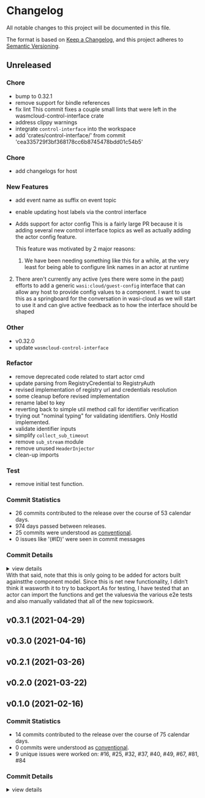 # Changelog

All notable changes to this project will be documented in this file.

The format is based on [Keep a Changelog](https://keepachangelog.com/en/1.0.0/),
and this project adheres to [Semantic Versioning](https://semver.org/spec/v2.0.0.html).

## Unreleased

<csr-id-39d4de57e25af8cb4686d53410037c1cc93027ba/>
<csr-id-5301084bde0db0c65811aa30c48de2a63e091fcf/>
<csr-id-f43d88283ddc17ed81b1f95bf64b5985bda70fd3/>
<csr-id-723ae50ea0eff41875f65622ba72cf2c4f53489f/>
<csr-id-18791e7666b4de2526628e2a973c47b7f51d9481/>
<csr-id-84fc7a928697c8fc9c6a03e94ed2053783577a4f/>
<csr-id-a61723a12a298f10e28eb7464a2bb623b5cfe244/>
<csr-id-17db669d79e242144eeffbd8d2ac2b1ae9edeb35/>
<csr-id-7de31820034c4b70ab6edc772713e64aafe294a9/>
<csr-id-65d2e28d54929b8f4d0b39077ee82ddad2387c8e/>
<csr-id-57d014fb7fe11542d2e64068ba86e42a19f64f98/>
<csr-id-4e9bae34fe95ecaffbc81fd452bf29746b4e5856/>
<csr-id-bdb72eed8778a5d8c59d0b8939f147c374cb671f/>
<csr-id-d3e6269dc1441b21d4c06d7620e9e7c6d839e211/>
<csr-id-413410bad26d148aeda28b6403add7842570efac/>
<csr-id-f8846e022a49d4c9158250af1ab9ae6661bceaf0/>
<csr-id-79a8f1b03a63a4b5a5295cdf86ef69780bade052/>
<csr-id-b604a8c7a5f1c9d3b417a178d68d90104d817b3a/>
<csr-id-98a59529e451214d61acdffe4703552a5f4a231a/>
<csr-id-f8c2d51f1b049e2035ea0d5df096a129482da7e4/>
<csr-id-ae3c37c61b20c38abbf8e09b37c546dd1db4db42/>

### Chore

 - <csr-id-39d4de57e25af8cb4686d53410037c1cc93027ba/> bump to 0.32.1
 - <csr-id-5301084bde0db0c65811aa30c48de2a63e091fcf/> remove support for bindle references
 - <csr-id-f43d88283ddc17ed81b1f95bf64b5985bda70fd3/> fix lint
   This commit fixes a couple small lints that were left in the
   wasmcloud-control-interface crate
 - <csr-id-723ae50ea0eff41875f65622ba72cf2c4f53489f/> address clippy warnings
 - <csr-id-18791e7666b4de2526628e2a973c47b7f51d9481/> integrate `control-interface` into the workspace
 - <csr-id-84fc7a928697c8fc9c6a03e94ed2053783577a4f/> add 'crates/control-interface/' from commit 'cea335729f3bf368178cc6b8745478bdd01c54b5'

### Chore

 - <csr-id-859b0baeff818a1af7e1824cbb80510669bdc976/> add changelogs for host

### New Features

 - <csr-id-6994a2202f856da93d0fe50e40c8e72dd3b7d9e6/> add event name as suffix on event topic
 - <csr-id-85cb573d29c75eae4fdaca14be808131383ca3cd/> enable updating host labels via the control interface
 - <csr-id-1a048a71320dbbf58f331e7e958f4b1cd5ed4537/> Adds support for actor config
   This is a fairly large PR because it is adding several new control interface
   topics as well as actually adding the actor config feature.
   
   This feature was motivated by 2 major reasons:
   
   1. We have been needing something like this for a while, at the very least for
   being able to configure link names in an actor at runtime
2. There aren't currently any active (yes there were some in the past) efforts
      to add a generic `wasi:cloud/guest-config` interface that can allow any host
      to provide config values to a component. I want to use this as a springboard
      for the conversation in wasi-cloud as we will start to use it and can give
      active feedback as to how the interface should be shaped

### Other

 - <csr-id-a61723a12a298f10e28eb7464a2bb623b5cfe244/> v0.32.0
 - <csr-id-17db669d79e242144eeffbd8d2ac2b1ae9edeb35/> update `wasmcloud-control-interface`

### Refactor

 - <csr-id-7de31820034c4b70ab6edc772713e64aafe294a9/> remove deprecated code related to start actor cmd
 - <csr-id-65d2e28d54929b8f4d0b39077ee82ddad2387c8e/> update parsing from RegistryCredential to RegistryAuth
 - <csr-id-57d014fb7fe11542d2e64068ba86e42a19f64f98/> revised implementation of registry url and credentials resolution
 - <csr-id-4e9bae34fe95ecaffbc81fd452bf29746b4e5856/> some cleanup before revised implementation
 - <csr-id-bdb72eed8778a5d8c59d0b8939f147c374cb671f/> rename label to key
 - <csr-id-d3e6269dc1441b21d4c06d7620e9e7c6d839e211/> reverting back to simple util method call for identifier verification
 - <csr-id-413410bad26d148aeda28b6403add7842570efac/> trying out "nominal typing" for validating identifiers. Only HostId implemented.
 - <csr-id-f8846e022a49d4c9158250af1ab9ae6661bceaf0/> validate identifier inputs
 - <csr-id-79a8f1b03a63a4b5a5295cdf86ef69780bade052/> simplify `collect_sub_timeout`
 - <csr-id-b604a8c7a5f1c9d3b417a178d68d90104d817b3a/> remove `sub_stream` module
 - <csr-id-98a59529e451214d61acdffe4703552a5f4a231a/> remove unused `HeaderInjector`
 - <csr-id-f8c2d51f1b049e2035ea0d5df096a129482da7e4/> clean-up imports

### Test

 - <csr-id-ae3c37c61b20c38abbf8e09b37c546dd1db4db42/> remove initial test function.

### Commit Statistics

<csr-read-only-do-not-edit/>

 - 26 commits contributed to the release over the course of 53 calendar days.
 - 974 days passed between releases.
 - 25 commits were understood as [conventional](https://www.conventionalcommits.org).
 - 0 issues like '(#ID)' were seen in commit messages

### Commit Details

<csr-read-only-do-not-edit/>

<details><summary>view details</summary>

 * **Uncategorized**
    - Add changelogs for host (859b0ba)
    - Bump to 0.32.1 (39d4de5)
    - Remove deprecated code related to start actor cmd (7de3182)
    - Update parsing from RegistryCredential to RegistryAuth (65d2e28)
    - Revised implementation of registry url and credentials resolution (57d014f)
    - Some cleanup before revised implementation (4e9bae3)
    - Add event name as suffix on event topic (6994a22)
    - Rename label to key (bdb72ee)
    - Enable updating host labels via the control interface (85cb573)
    - Adds support for actor config (1a048a7)
    - V0.32.0 (a61723a)
    - Update `wasmcloud-control-interface` (17db669)
    - Reverting back to simple util method call for identifier verification (d3e6269)
    - Remove initial test function. (ae3c37c)
    - Trying out "nominal typing" for validating identifiers. Only HostId implemented. (413410b)
    - Validate identifier inputs (f8846e0)
    - Remove support for bindle references (5301084)
    - Fix lint (f43d882)
    - Simplify `collect_sub_timeout` (79a8f1b)
    - Remove `sub_stream` module (b604a8c)
    - Address clippy warnings (723ae50)
    - Remove unused `HeaderInjector` (98a5952)
    - Clean-up imports (f8c2d51)
    - Merge pull request #927 from rvolosatovs/merge/control-interface (5d40fcb)
    - Integrate `control-interface` into the workspace (18791e7)
    - Add 'crates/control-interface/' from commit 'cea335729f3bf368178cc6b8745478bdd01c54b5' (84fc7a9)
</details>

<csr-unknown>
With that said, note that this is only going to be added for actors built againstthe component model. Since this is net new functionality, I didn’t think it wasworth it to try to backport.As for testing, I have tested that an actor can import the functions and get the valuesvia the various e2e tests and also manually validated that all of the new topicswork.<csr-unknown/>

## v0.3.1 (2021-04-29)

## v0.3.0 (2021-04-16)

## v0.2.1 (2021-03-26)

## v0.2.0 (2021-03-22)

## v0.1.0 (2021-02-16)

### Commit Statistics

<csr-read-only-do-not-edit/>

 - 14 commits contributed to the release over the course of 75 calendar days.
 - 0 commits were understood as [conventional](https://www.conventionalcommits.org).
 - 9 unique issues were worked on: #16, #25, #32, #37, #40, #49, #67, #81, #84

### Commit Details

<csr-read-only-do-not-edit/>

<details><summary>view details</summary>

 * **#16**
    - Safety/WIP checkin. Partially done implementing control interface (308bbe4)
 * **#25**
    - Implementation of the scheduling auction client and host functionality (617555f)
 * **#32**
    - Initial implementation of actor update functionality (2390d79)
 * **#37**
    - Adding support for RPC invocations over control interface (f411d06)
 * **#40**
    - Fixing topic prefixes (e968243)
 * **#49**
    - Convert lattice cache (networked and offline) into use of capability provider (6b47d05)
 * **#67**
    - Control interface start actor and provider now acknowledge prior to downloading OCI bytes (e6c228e)
 * **#81**
    - Remove git dependencies (3d3bd2d)
 * **#84**
    - Updated crate READMEs, additional build/release actions, increased echo delay (9643645)
 * **Uncategorized**
    - Merge pull request #39 from brooksmtownsend/pub-mod-but-not-too-pub (9ed226d)
    - Merge remote-tracking branch 'upstream/main' into release_gh (c02921b)
    - Make only Invocation and InvocationResponse public (0154b89)
    - Merge pull request #38 from brooksmtownsend/make-mod-pub (27232ff)
    - Make inv mod public for control_interface imports (92c80c1)
</details>

